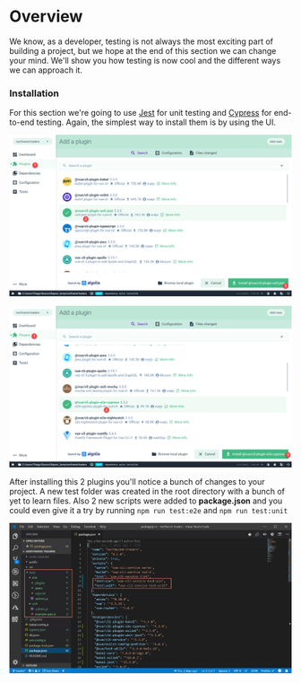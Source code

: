 # Overview

We know, as a developer, testing is not always the most exciting part of building a project, but we hope at the end of this section we can change your mind. We'll show you how testing is now cool and the different ways we can approach it. 

### Installation

For this section we're going to use [Jest](https://jestjs.io/) for unit testing and [Cypress](https://www.cypress.io/) for end-to-end testing. Again, the simplest way to install them is by using the UI.

![Installing jest](../.gitbook/assets/installing-jest.jpg)

![Installing cypress](../.gitbook/assets/installing-cypress.jpg)

After installing this 2 plugins you'll notice a bunch of changes to your project. A new test folder was created in the root directory with a bunch of yet to learn files. Also 2 new scripts were added to **package.json** and you could even give it a try by running `npm run test:e2e` and `npm run test:unit`

![](../.gitbook/assets/after-installing-testing.jpg)

